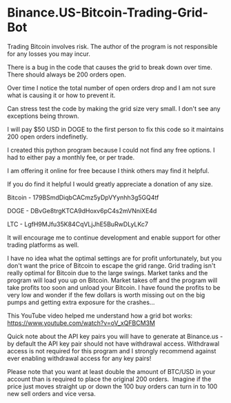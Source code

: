 # Binance.US-Bitcoin-Trading-Grid-Bot
Trading Bitcoin involves risk.  The author of the program is not responsible for any losses you may incur.

There is a bug in the code that causes the grid to break down over time.  There should always be 200 orders open.

Over time I notice the total number of open orders drop and I am not sure what is causing it or how to prevent it.

Can stress test the code by making the grid size very small.  I don't see any exceptions being thrown.

I will pay $50 USD in DOGE to the first person to fix this code so it maintains 200 open orders indefinetly.

I created this python program because I could not find any free options.  I had to either pay a monthly fee, or per trade.

I am offering it online for free because I think others may find it helpful.

If you do find it helpful I would greatly appreciate a donation of any size.

Bitcoin - 179BSmdDiqbCACmz5yDpVYynhh3g5GQ4tf

DOGE - DBvGe8trgKTCA9dHoxv6pC4s2mVNniXE4d

LTC - LgfH9MJfu35K84CqVLjJhE5BuRwDLyLKc7

It will encourage me to continue development and enable support for other trading platforms as well.

I have no idea what the optimal settings are for profit unfortunately, but you don't want the price of Bitcoin to escape the grid range.  Grid trading isn't really optimal for Bitcoin due to the large swings.  Market tanks and the program will load you up on Bitcoin.  Market takes off and the program will take profits too soon and unload your Bitcoin.  I have found the profits to be very low and wonder if the few dollars is worth missing out on the big pumps and getting extra exposure for the crashes...

This YouTube video helped me understand how a grid bot works:
https://www.youtube.com/watch?v=oV_xQFBCM3M

Quick note about the API key pairs you will have to generate at Binance.us - by default the API key pair should not have withdrawal access.  Withdrawal access is not required for this program and I strongly recommend against ever enabling withdrawal access for any key pairs!

Please note that you want at least double the amount of BTC/USD in your account than is required to place the original 200 orders.  Imagine if the price just moves straight up or down the 100 buy orders can turn in to 100 new sell orders and vice versa.
